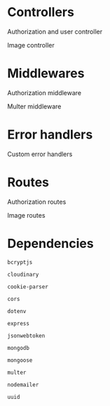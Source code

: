 # Controllers
  Authorization and user controller
  
  Image controller
  
# Middlewares
  Authorization middleware
  
  Multer middleware

# Error handlers
  Custom error handlers 

# Routes
  Authorization routes
  
  Image routes

# Dependencies

  ```bcryptjs```
  
  ```cloudinary```
  
  ```cookie-parser```
  
  ```cors```
  
  ```dotenv```
  
  ```express```
  
  ```jsonwebtoken```
  
  ```mongodb```
  
  ```mongoose```
  
  ```multer```
  
  ```nodemailer```
  
  ```uuid```



